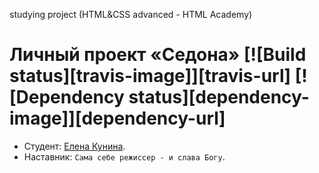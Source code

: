 studying project (HTML&CSS advanced - HTML Academy)
# Личный проект «Седона» [![Build status][travis-image]][travis-url] [![Dependency status][dependency-image]][dependency-url]

* Студент: [Елена Кунина](https://up.htmlacademy.ru/adaptive/12/user/234524).
* Наставник: `Сама себе режиссер - и слава Богу`.

